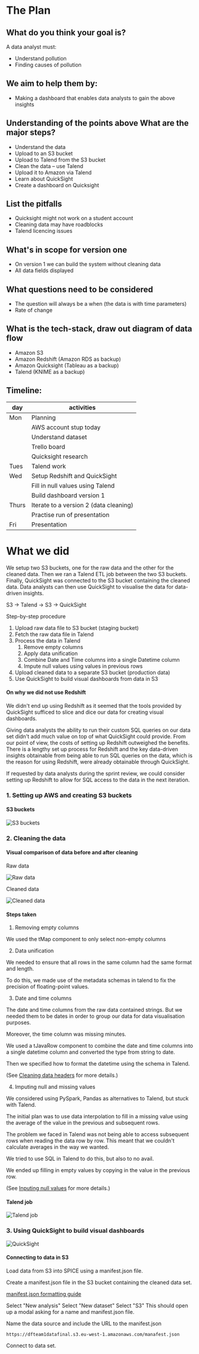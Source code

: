 # The Plan

## What do you think your goal is?

A data analyst must:

- Understand pollution
- Finding causes of pollution

## We aim to help them by:

- Making a dashboard that enables data analysts to gain the above insights

## Understanding of the points above What are the major steps?

- Understand the data
- Upload to an S3 bucket
- Upload to Talend from the S3 bucket
- Clean the data – use Talend
- Upload it to Amazon via Talend
- Learn about QuickSight
- Create a dashboard on Quicksight

## List the pitfalls

- Quicksight might not work on a student account
- Cleaning data may have roadblocks
- Talend licencing issues

## What's in scope for version one

- On version 1 we can build the system without cleaning data
- All data fields displayed

## What questions need to be considered

- The question will always be a when (the data is with time parameters)
- Rate of change

## What is the tech-stack, draw out diagram of data flow

- Amazon S3
- Amazon Redshift (Amazon RDS as backup)
- Amazon Quicksight (Tableau as a backup)
- Talend (KNIME as a backup)

## Timeline:

| day   | activities                             |
| ----- | -------------------------------------- |
| Mon   | Planning                               |
|       | AWS account stup today                 |
|       | Understand dataset                     |
|       | Trello board                           |
|       | Quicksight research                    |
| Tues  | Talend work                            |
| Wed   | Setup Redshift and QuickSight          |
|       | Fill in null values using Talend       |
|       | Build dashboard version 1              |
| Thurs | Iterate to a version 2 (data cleaning) |
|       | Practise run of presentation           |
| Fri   | Presentation                          |





# What we did

We setup two S3 buckets, one for the raw data and the other for the cleaned data. Then we ran a Talend ETL job between the two S3 buckets. Finally, QuickSight was connected to the S3 bucket containing the cleaned data. Data analysts can then use QuickSight to visualise the data for data-driven insights.

S3 -> Talend -> S3 -> QuickSight

Step-by-step procedure

1. Upload raw data file to S3 bucket (staging bucket)
2. Fetch the raw data file in Talend
3. Process the data in Talend
   1. Remove empty columns
   2. Apply data unification
   3. Combine Date and Time columns into a single Datetime column
   4. Impute null values using values in previous rows
4. Upload cleaned data to a separate S3 bucket (production data)
5. Use QuickSight to build visual dashboards from data in S3

#### On why we did not use Redshift

We didn't end up using Redshift as it seemed that the tools provided by QuickSight sufficed to slice and dice our data for creating visual dashboards.

Giving data analysts the ability to run their custom SQL queries on our data set didn't add much value on top of what QuickSight could provide. From our point of view, the costs of setting up Redshift outweighed the benefits. There is a lengthy set up process for Redshift and the key data-driven insights obtainable from being able to run SQL queries on the data, which is the reason for using Redshift, were already obtainable through QuickSight. 

If requested by data analysts during the sprint review, we could consider setting up Redshift to allow for SQL access to the data in the next iteration.

### 1. Setting up AWS and creating S3 buckets

#### S3 buckets

![S3 buckets](images/s3_buckets_screenshot.png)
### 2. Cleaning the data
#### Visual comparison of data before and after cleaning

Raw data

![Raw data](images/raw_data_screenshot.png)

Cleaned data

![Cleaned data](images/cleaned_data_screenshot.png)

#### Steps taken

1. Removing empty columns

We used the tMap component to only select non-empty columns

2. Data unification

We needed to ensure that all rows in the same column had the same format and length. 

To do this, we made use of the metadata schemas in talend to fix the precision of floating-point values.

3. Date and time columns

The date and time columns from the raw data contained strings. But we needed them to be dates in order to group our data for data visualisation purposes.

Moreover, the time column was missing minutes.

We used a tJavaRow component to combine the date and time columns into a single datetime column and converted the type from string to date.

Then we specified how to format the datetime using the schema in Talend.

(See [Cleaning data headers](./Data_Header_Key.md) for more details.)

4. Imputing null and missing values

We considered using PySpark, Pandas as alternatives to Talend, but stuck with Talend.

The initial plan was to use data interpolation to fill in a missing value using the average of the value in the previous and subsequent rows.

The problem we faced in Talend was not being able to access subsequent rows when reading the data row by row. This meant that we couldn't calculate averages in the way we wanted.

We tried to use SQL in Talend to do this, but also to no avail.

We ended up filling in empty values by copying in the value in the previous row. 

(See [Inputing null values](./Imputing%20null%20values.md) for more details.)

#### Talend job

![Talend job](images/talend_job_screenshot.png)
### 3. Using QuickSight to build visual dashboards

![QuickSight](images/quicksight_screenshot.png)

#### Connecting to data in S3

Load data from S3 into SPICE using a manifest.json file.

Create a manifest.json file in the S3 bucket containing the cleaned data set.

[manifest.json formatting guide](https://docs.aws.amazon.com/quicksight/latest/user/supported-manifest-file-format.html)

Select "New analysis"
Select "New dataset"
Select "S3"
This should open up a modal asking for a name and manifest.json file.

Name the data source and include the URL to the manifest.json

`https://dfteam1datafinal.s3.eu-west-1.amazonaws.com/manafest.json`

Connect to data set.



